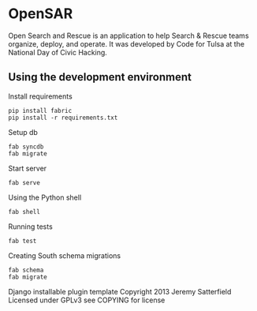 OpenSAR
=======

Open Search and Rescue is an application to help Search & Rescue teams
organize, deploy, and operate. It was developed by Code for Tulsa at the National Day of Civic Hacking.

Using the development environment
---------------------------------
Install requirements

    pip install fabric
    pip install -r requirements.txt

Setup db

    fab syncdb
    fab migrate

Start server

    fab serve

Using the Python shell

    fab shell

Running tests

    fab test

Creating South schema migrations

    fab schema
    fab migrate


Django installable plugin template
Copyright 2013 Jeremy Satterfield
Licensed under GPLv3 see COPYING for license
